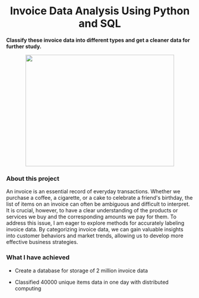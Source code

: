 <h1 align="center"> Invoice Data Analysis Using Python and SQL </h1>

**Classify these invoice data into different types and get a cleaner data for further study.**

<p align="center"><img src="https://github.com/OuOLeaf/200-Miilion-Invoice-Data-Analysis/blob/main/readme-photos/invoice_title.png?raw=true" width="400" height="300"/></p>

### About this project
An invoice is an essential record of everyday transactions. Whether we purchase a coffee, a cigarette, or a cake to celebrate a friend's birthday, the list of items on an invoice can often be ambiguous and difficult to interpret. It is crucial, however, to have a clear understanding of the products or services we buy and the corresponding amounts we pay for them. To address this issue, I am eager to explore methods for accurately labeling invoice data. By categorizing invoice data, we can gain valuable insights into customer behaviors and market trends, allowing us to develop more effective business strategies. 

### What I have achieved

- Create a database for storage of 2 million invoice data 

- Classified 40000 unique items data in one day with distributed computing
